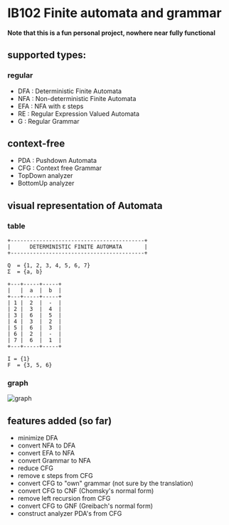 # IB102 Finite automata and grammar

**Note that this is a fun personal project, nowhere near fully functional**

## supported types:
### regular
+ DFA : Deterministic Finite Automata
+ NFA : Non-deterministic Finite Automata
+ EFA : NFA with ε steps
+ RE : Regular Expression Valued Automata
+ G : Regular Grammar

## context-free
+ PDA : Pushdown Automata
+ CFG : Context free Grammar
+ TopDown analyzer
+ BottomUp analyzer


## visual representation of Automata
### table
    +------------------------------------------+
    |      DETERMINISTIC FINITE AUTOMATA       |
    +------------------------------------------+

    Q  = {1, 2, 3, 4, 5, 6, 7}
    Σ  = {a, b}

    +---+-----+-----+
    |   |  a  |  b  |
    +---+-----+-----+
    | 1 |  2  |  -  |
    | 2 |  3  |  4  |
    | 3 |  6  |  5  |
    | 4 |  3  |  2  |
    | 5 |  6  |  3  |
    | 6 |  2  |  -  |
    | 7 |  6  |  1  |
    +---+-----+-----+

    I = {1}
    F  = {3, 5, 6}

### graph
![graph](https://graphviz.gitlab.io/_pages/Gallery/directed/fsm.png)

## features added (so far)
+ minimize DFA
+ convert NFA to DFA
+ convert EFA to NFA
+ convert Grammar to NFA
+ reduce CFG
+ remove ε steps from CFG
+ convert CFG to "own" grammar (not sure by the translation)
+ convert CFG to CNF (Chomsky's normal form)
+ remove left recursion from CFG
+ convert CFG to GNF (Greibach's normal form)
+ construct analyzer PDA's from CFG
